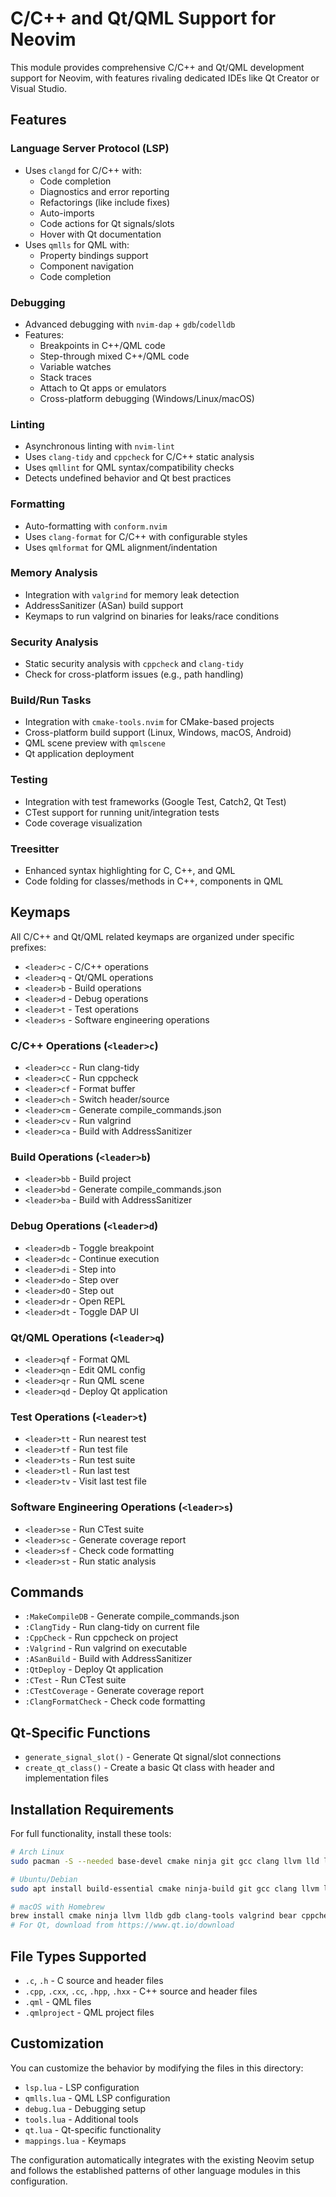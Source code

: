 # C/C++ and Qt/QML Support for Neovim

This module provides comprehensive C/C++ and Qt/QML development support for Neovim, with features rivaling dedicated IDEs like Qt Creator or Visual Studio.

## Features

### Language Server Protocol (LSP)
- Uses `clangd` for C/C++ with:
  - Code completion
  - Diagnostics and error reporting
  - Refactorings (like include fixes)
  - Auto-imports
  - Code actions for Qt signals/slots
  - Hover with Qt documentation
- Uses `qmlls` for QML with:
  - Property bindings support
  - Component navigation
  - Code completion

### Debugging
- Advanced debugging with `nvim-dap` + `gdb`/`codelldb`
- Features:
  - Breakpoints in C++/QML code
  - Step-through mixed C++/QML code
  - Variable watches
  - Stack traces
  - Attach to Qt apps or emulators
  - Cross-platform debugging (Windows/Linux/macOS)

### Linting
- Asynchronous linting with `nvim-lint`
- Uses `clang-tidy` and `cppcheck` for C/C++ static analysis
- Uses `qmllint` for QML syntax/compatibility checks
- Detects undefined behavior and Qt best practices

### Formatting
- Auto-formatting with `conform.nvim`
- Uses `clang-format` for C/C++ with configurable styles
- Uses `qmlformat` for QML alignment/indentation

### Memory Analysis
- Integration with `valgrind` for memory leak detection
- AddressSanitizer (ASan) build support
- Keymaps to run valgrind on binaries for leaks/race conditions

### Security Analysis
- Static security analysis with `cppcheck` and `clang-tidy`
- Check for cross-platform issues (e.g., path handling)

### Build/Run Tasks
- Integration with `cmake-tools.nvim` for CMake-based projects
- Cross-platform build support (Linux, Windows, macOS, Android)
- QML scene preview with `qmlscene`
- Qt application deployment

### Testing
- Integration with test frameworks (Google Test, Catch2, Qt Test)
- CTest support for running unit/integration tests
- Code coverage visualization

### Treesitter
- Enhanced syntax highlighting for C, C++, and QML
- Code folding for classes/methods in C++, components in QML

## Keymaps

All C/C++ and Qt/QML related keymaps are organized under specific prefixes:

- `<leader>c` - C/C++ operations
- `<leader>q` - Qt/QML operations
- `<leader>b` - Build operations
- `<leader>d` - Debug operations
- `<leader>t` - Test operations
- `<leader>s` - Software engineering operations

### C/C++ Operations (`<leader>c`)
- `<leader>cc` - Run clang-tidy
- `<leader>cC` - Run cppcheck
- `<leader>cf` - Format buffer
- `<leader>ch` - Switch header/source
- `<leader>cm` - Generate compile_commands.json
- `<leader>cv` - Run valgrind
- `<leader>ca` - Build with AddressSanitizer

### Build Operations (`<leader>b`)
- `<leader>bb` - Build project
- `<leader>bd` - Generate compile_commands.json
- `<leader>ba` - Build with AddressSanitizer

### Debug Operations (`<leader>d`)
- `<leader>db` - Toggle breakpoint
- `<leader>dc` - Continue execution
- `<leader>di` - Step into
- `<leader>do` - Step over
- `<leader>dO` - Step out
- `<leader>dr` - Open REPL
- `<leader>dt` - Toggle DAP UI

### Qt/QML Operations (`<leader>q`)
- `<leader>qf` - Format QML
- `<leader>qn` - Edit QML config
- `<leader>qr` - Run QML scene
- `<leader>qd` - Deploy Qt application

### Test Operations (`<leader>t`)
- `<leader>tt` - Run nearest test
- `<leader>tf` - Run test file
- `<leader>ts` - Run test suite
- `<leader>tl` - Run last test
- `<leader>tv` - Visit last test file

### Software Engineering Operations (`<leader>s`)
- `<leader>se` - Run CTest suite
- `<leader>sc` - Generate coverage report
- `<leader>sf` - Check code formatting
- `<leader>st` - Run static analysis

## Commands

- `:MakeCompileDB` - Generate compile_commands.json
- `:ClangTidy` - Run clang-tidy on current file
- `:CppCheck` - Run cppcheck on project
- `:Valgrind` - Run valgrind on executable
- `:ASanBuild` - Build with AddressSanitizer
- `:QtDeploy` - Deploy Qt application
- `:CTest` - Run CTest suite
- `:CTestCoverage` - Generate coverage report
- `:ClangFormatCheck` - Check code formatting

## Qt-Specific Functions

- `generate_signal_slot()` - Generate Qt signal/slot connections
- `create_qt_class()` - Create a basic Qt class with header and implementation files

## Installation Requirements

For full functionality, install these tools:

```bash
# Arch Linux
sudo pacman -S --needed base-devel cmake ninja git gcc clang llvm lld lldb gdb clang-tools-extra valgrind qt6-base qt6-declarative bear cppcheck

# Ubuntu/Debian
sudo apt install build-essential cmake ninja-build git gcc clang llvm lld lldb gdb clang-tools valgrind qt6-base-dev qt6-declarative-dev bear cppcheck

# macOS with Homebrew
brew install cmake ninja llvm lldb gdb clang-tools valgrind bear cppcheck
# For Qt, download from https://www.qt.io/download
```

## File Types Supported

- `.c`, `.h` - C source and header files
- `.cpp`, `.cxx`, `.cc`, `.hpp`, `.hxx` - C++ source and header files
- `.qml` - QML files
- `.qmlproject` - QML project files

## Customization

You can customize the behavior by modifying the files in this directory:
- `lsp.lua` - LSP configuration
- `qmlls.lua` - QML LSP configuration
- `debug.lua` - Debugging setup
- `tools.lua` - Additional tools
- `qt.lua` - Qt-specific functionality
- `mappings.lua` - Keymaps

The configuration automatically integrates with the existing Neovim setup and follows the established patterns of other language modules in this configuration.